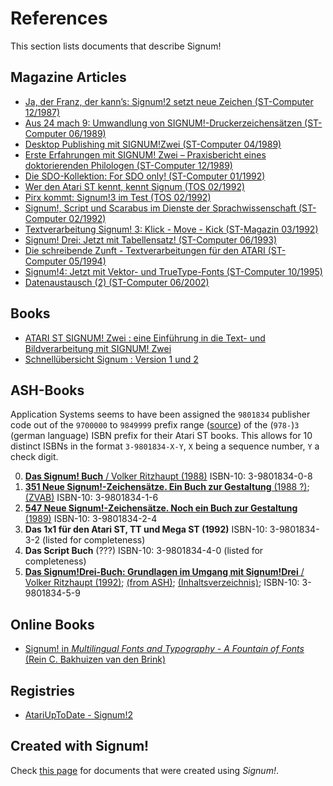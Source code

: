 # References

This section lists documents that describe Signum!

## Magazine Articles

- [Ja, der Franz, der kann’s: Signum!2 setzt neue Zeichen (ST-Computer 12/1987)](https://www.stcarchiv.de/stc1987/12/signum2)
- [Aus 24 mach 9: Umwandlung von SIGNUM!-Druckerzeichensätzen (ST-Computer 06/1989)](https://www.stcarchiv.de/stc1989/06/umwandlung-von-signum-druckerzeichensaetzen)
- [Desktop Publishing mit SIGNUM!Zwei (ST-Computer 04/1989)](https://www.stcarchiv.de/stc1989/04/desktop-publishing-mit-signum-zwei)
- [Erste Erfahrungen mit SIGNUM! Zwei – Praxisbericht eines doktorierenden Philologen (ST-Computer 12/1989)](https://www.stcarchiv.de/stc1989/12/erfahrungen-mit-signum-zwei)
- [Die SDO-Kollektion: For SDO only! (ST-Computer 01/1992)](https://www.stcarchiv.de/stc1992/01/sdo-kollektion)
- [Wer den Atari ST kennt, kennt Signum (TOS 02/1992)](https://www.stcarchiv.de/tos1992/02/signum-interview)
- [Pirx kommt: Signum!3 im Test (TOS 02/1992)](https://www.stcarchiv.de/tos1992/02/signum3-im-test)
- [Signum!, Script und Scarabus im Dienste der Sprachwissenschaft (ST-Computer 02/1992)](https://www.stcarchiv.de/stc1992/02/sprachwissenschaft)
- [Textverarbeitung Signum! 3: Klick - Move - Kick (ST-Magazin 03/1992)](https://www.stcarchiv.de/stm1992/03/textverarbeitung-signum3)
- [Signum! Drei: Jetzt mit Tabellensatz! (ST-Computer 06/1993)](https://www.stcarchiv.de/stc1993/06/signum-drei-tabellensatz)
- [Die schreibende Zunft - Textverarbeitungen für den ATARI (ST-Computer 05/1994)](https://www.stcarchiv.de/stc1994/05/textverarbeitungen-fuer-den-atari)
- [Signum!4: Jetzt mit Vektor- und TrueType-Fonts (ST-Computer 10/1995)](https://www.stcarchiv.de/stc1995/10/signum4)
- [Datenaustausch (2) (ST-Computer 06/2002)](https://www.stcarchiv.de/stc2002/06/datenaustausch)

## Books

- [ATARI ST SIGNUM! Zwei : eine Einführung in die Text- und Bildverarbeitung mit SIGNUM! Zwei](https://www.deutsche-digitale-bibliothek.de/item/OSYR2IIIS5SLCCGZ4TCXFMANMXQIL6KY)
- [Schnellübersicht Signum : Version 1 und 2](https://www.deutsche-digitale-bibliothek.de/item/4FGK7DLCVHFERWJSTYHVUTMZVU7CW36M)

## ASH-Books

Application Systems seems to have been assigned the `9801834` publisher code out of the `9700000` to `9849999` prefix range
([source](https://www.isbn-international.org/range_file_generation)) of the (`978-`)`3` (german language) ISBN prefix
for their Atari ST books. This allows for 10 distinct ISBNs in the format `3-9801834-X-Y`, `X` being a sequence number,
`Y` a check digit.

0. [**Das Signum! Buch** / Volker Ritzhaupt (1988)](https://www.zvab.com/products/isbn/9783980183406) ISBN-10: 3-9801834-0-8
1. [**351 Neue Signum!-Zeichensätze. Ein Buch zur Gestaltung** (1988 ?)](http://d-nb.info/891141715); [(ZVAB)](https://www.zvab.com/products/isbn/9783980183413) ISBN-10: 3-9801834-1-6
2. [**547 Neue Signum!-Zeichensätze. Noch ein Buch zur Gestaltung** (1989)](https://www.zvab.com/products/isbn/9783980183420) ISBN-10: 3-9801834-2-4
3. **Das 1x1 für den Atari ST, TT und Mega ST (1992)** ISBN-10: 3-9801834-3-2 (listed for completeness)
4. **Das Script Buch** (???) ISBN-10: 3-9801834-4-0 (listed for completeness)
5. [**Das Signum!Drei-Buch: Grundlagen im Umgang mit Signum!Drei** / Volker Ritzhaupt (1992)](https://www.zvab.com/products/isbn/9783980183451); [(from ASH)](https://www.ashshop.biz/diverses/buecher/textverarbeitung/878/das-signum-drei-buch); [(Inhaltsverzeichnis)](http://scans.hebis.de/02/03/22/02032241_toc.pdf); ISBN-10: 3-9801834-5-9

## Online Books

- [Signum! in *Multilingual Fonts and Typography - A Fountain of Fonts* (Rein C. Bakhuizen van den Brink)](https://dziewon.home.xs4all.nl/fontein/signum!.htm)

## Registries

- [AtariUpToDate - Signum!2](http://www.atariuptodate.de/de/6362/signum-zwei)

## Created with Signum!

Check [this page](created-with) for documents that were created using *Signum!*.
